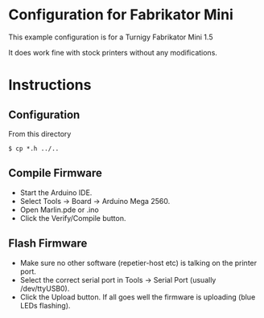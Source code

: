 # Configuration for Fabrikator Mini
This example configuration is for a Turnigy Fabrikator Mini 1.5

It does work fine with stock printers without any modifications.

# Instructions 

## Configuration

From this directory

    $ cp *.h ../..

## Compile Firmware

  - Start the Arduino IDE.
  - Select Tools -> Board -> Arduino Mega 2560.
  - Open Marlin.pde or .ino
  - Click the Verify/Compile button.

## Flash Firmware

  - Make sure no other software (repetier-host etc) is talking on the printer port.
  - Select the correct serial port in Tools -> Serial Port (usually /dev/ttyUSB0).
  - Click the Upload button. If all goes well the firmware is uploading (blue LEDs flashing).

